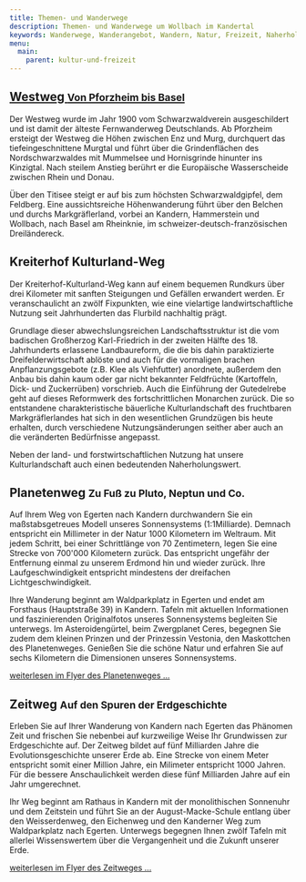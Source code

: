 ```yaml
---
title: Themen- und Wanderwege
description: Themen- und Wanderwege um Wollbach im Kandertal
keywords: Wanderwege, Wanderangebot, Wandern, Natur, Freizeit, Naherholung
menu:
  main:
    parent: kultur-und-freizeit
---
```


## [Westweg <small>Von Pforzheim bis Basel</small>](http://www.schwarzwaldverein.de/wege/fernwanderwege/westweg.html)
Der Westweg wurde im Jahr 1900 vom Schwarzwaldverein ausgeschildert und ist
damit der älteste Fernwanderweg Deutschlands. Ab Pforzheim ersteigt der Westweg
die Höhen zwischen Enz und Murg, durchquert das tiefeingeschnittene Murgtal und
führt über die Grindenflächen des Nordschwarzwaldes mit Mummelsee und
Hornisgrinde hinunter ins Kinzigtal. Nach steilem Anstieg berührt er die
Europäische Wasserscheide zwischen Rhein und Donau.

Über den Titisee steigt er auf bis zum höchsten Schwarzwaldgipfel, dem Feldberg.
Eine aussichtsreiche Höhenwanderung führt über den Belchen und durchs
Markgräflerland, vorbei an Kandern, Hammerstein und Wollbach, nach Basel am
Rheinknie, im schweizer-deutsch-französischen Dreiländereck.

## Kreiterhof Kulturland-Weg
Der Kreiterhof-Kulturland-Weg kann auf einem bequemen Rundkurs über drei
Kilometer mit sanften Steigungen und Gefällen erwandert werden. Er
veranschaulicht an zwölf Fixpunkten, wie eine vielartige
landwirtschaftliche Nutzung seit Jahrhunderten das Flurbild nachhaltig
prägt.

Grundlage dieser abwechslungsreichen Landschaftsstruktur ist die vom
badischen Großherzog Karl-Friedrich in der zweiten Hälfte des 18.
Jahrhunderts erlassene Landbaureform, die die bis dahin paraktizierte
Dreifelderwirtschaft ablöste und auch für die vormaligen brachen
Anpflanzungsgebote (z.B. Klee als Viehfutter) anordnete, außerdem den
Anbau bis dahin kaum oder gar nicht bekannter Feldfrüchte (Kartoffeln,
Dick- und Zuckerrüben) vorschrieb. Auch die Einführung der Gutedelrebe geht
auf dieses Reformwerk des fortschrittlichen Monarchen zurück. Die so
entstandene charakteristische bäuerliche Kulturlandschaft des fruchtbaren
Markgräflerlandes hat sich in den wesentlichen Grundzügen bis heute
erhalten, durch verschiedene Nutzungsänderungen seither aber auch an die
veränderten Bedürfnisse angepasst.

Neben der land- und forstwirtschaftlichen Nutzung hat unsere
Kulturlandschaft auch einen bedeutenden Naherholungswert.

## Planetenweg <small>Zu Fuß zu Pluto, Neptun und Co.</small>

Auf Ihrem Weg von Egerten nach Kandern durchwandern Sie ein maßstabsgetreues
Modell unseres Sonnensystems (1:1Milliarde). Demnach entspricht ein Millimeter
in der Natur 1000 Kilometern im Weltraum. Mit jedem Schritt, bei einer
Schrittlänge von 70 Zentimetern, legen Sie eine Strecke von 700'000
Kilometern zurück. Das entspricht ungefähr der Entfernung einmal zu unserem
Erdmond hin und wieder zurück. Ihre Laufgeschwindigkeit entspricht mindestens
der dreifachen Lichtgeschwindigkeit.

Ihre Wanderung beginnt am Waldparkplatz in Egerten und endet am Forsthaus
(Hauptstraße 39) in Kandern. Tafeln mit aktuellen Informationen und
faszinierenden Originalfotos unseres Sonnensystems begleiten Sie unterwegs.
Im Asteroidengürtel, beim Zwergplanet Ceres, begegnen Sie zudem dem kleinen
Prinzen und der Prinzessin Vestonia, den Maskottchen des Planetenweges.
Genießen Sie die schöne Natur und erfahren Sie auf sechs Kilometern die
Dimensionen unseres Sonnensystems.

[weiterlesen im Flyer des Planetenweges ...](/pdf/planetenweg.pdf)

## Zeitweg <small>Auf den Spuren der Erdgeschichte</small>

Erleben Sie auf Ihrer Wanderung von Kandern nach Egerten das Phänomen Zeit
und frischen Sie nebenbei auf kurzweilige Weise Ihr Grundwissen zur Erdgeschichte
auf. Der Zeitweg bildet auf fünf Milliarden Jahre die Evolutionsgeschichte
unserer Erde ab. Eine Strecke von einem Meter entspricht somit einer Million
Jahre, ein Milimeter entspricht 1000 Jahren. Für die bessere Anschaulichkeit
werden diese fünf Milliarden Jahre auf ein Jahr umgerechnet.

Ihr Weg beginnt am Rathaus in Kandern mit der monolithischen Sonnenuhr und
dem Zeitstein und führt Sie an der August-Macke-Schule entlang über den
Weisserdenweg, den Eichenweg und den Kanderner Weg zum Waldparkplatz nach
Egerten. Unterwegs begegnen Ihnen zwölf Tafeln mit allerlei Wissenswertem
über die Vergangenheit und die Zukunft unserer Erde.

[weiterlesen im Flyer des Zeitweges ...](/pdf/zeitweg.pdf)
